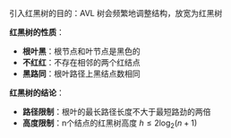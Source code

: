 引入红黑树的目的：AVL 树会频繁地调整结构，放宽为红黑树

**红黑树的性质**：
- **根叶黑**：根节点和叶节点是黑色的
- **不红红**：不存在相邻的两个红结点
- **黑路同**：根叶路径上黑结点数相同

**红黑树的结论**：
- **路径限制**：根叶的最长路径长度不大于最短路劲的两倍
- **高度限制**：n个结点的红黑树高度 $h \leq 2\log_2(n+1)$

